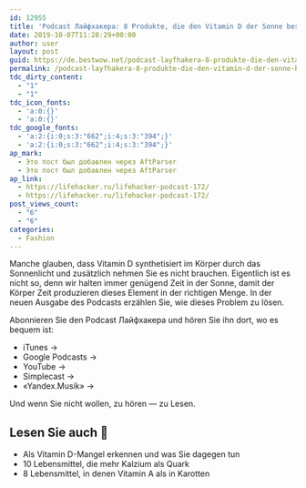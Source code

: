 ```yaml
---
id: 12955
title: 'Podcast Лайфхакера: 8 Produkte, die den Vitamin D der Sonne besser'
date: 2019-10-07T11:28:29+00:00
author: user
layout: post
guid: https://de.bestwow.net/podcast-layfhakera-8-produkte-die-den-vitamin-d-der-sonne-besser/
permalink: /podcast-layfhakera-8-produkte-die-den-vitamin-d-der-sonne-besser/
tdc_dirty_content:
  - "1"
  - "1"
tdc_icon_fonts:
  - 'a:0:{}'
  - 'a:0:{}'
tdc_google_fonts:
  - 'a:2:{i:0;s:3:"662";i:4;s:3:"394";}'
  - 'a:2:{i:0;s:3:"662";i:4;s:3:"394";}'
ap_mark:
  - Это пост был добавлен через AftParser
  - Это пост был добавлен через AftParser
ap_link:
  - https://lifehacker.ru/lifehacker-podcast-172/
  - https://lifehacker.ru/lifehacker-podcast-172/
post_views_count:
  - "6"
  - "6"
categories:
  - Fashion
---
```

Manche glauben, dass Vitamin D synthetisiert im Körper durch das Sonnenlicht und zusätzlich nehmen Sie es nicht brauchen. Eigentlich ist es nicht so, denn wir halten immer genügend Zeit in der Sonne, damit der Körper Zeit produzieren dieses Element in der richtigen Menge. In der neuen Ausgabe des Podcasts erzählen Sie, wie dieses Problem zu lösen.</p> 

Abonnieren Sie den Podcast Лайфхакера und hören Sie ihn dort, wo es bequem ist:

  * iTunes →
  * Google Podcasts →
  * YouTube →
  * Simplecast →
  * «Yandex.Musik» →

Und wenn Sie nicht wollen, zu hören — zu Lesen.

<div>
  <h2 class="read-also__title">
    <span>Lesen Sie auch</span> <span>🧐 </span>
  </h2>
  
  <ul class="read-also__list">
    <li>
      Als Vitamin D-Mangel erkennen und was Sie dagegen tun
    </li>
    <li>
      10 Lebensmittel, die mehr Kalzium als Quark
    </li>
    <li>
      8 Lebensmittel, in denen Vitamin A als in Karotten
    </li>
  </ul>
</div>